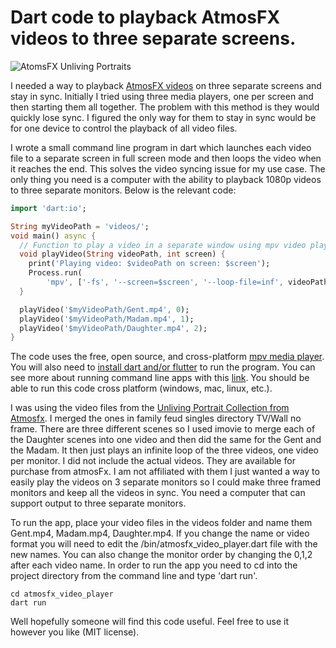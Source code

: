 # Dart code to playback AtmosFX videos to three separate screens.

![AtomsFX Unliving Portraits](https://cdn-images-1.medium.com/max/1600/1*dQggyRkBji0bKUhCCYdtvQ@2x.png)

I needed a way to playback [AtmosFX videos](https://atmosfx.com) on three separate screens and stay in sync. Initially I tried using three media players, one per screen and then starting them all together. The problem with this method is they would quickly lose sync. I figured the only way for them to stay in sync would be for one device to control the playback of all video files.

I wrote a small command line program in dart which launches each video file to a separate screen in full screen mode and then loops the video when it reaches the end. This solves the video syncing issue for my use case. The only thing you need is a computer with the ability to playback 1080p videos to three separate monitors.
Below is the relevant code:

```dart
import 'dart:io';

String myVideoPath = 'videos/';
void main() async {
  // Function to play a video in a separate window using mpv video player
  void playVideo(String videoPath, int screen) {
    print('Playing video: $videoPath on screen: $screen');
    Process.run(
        'mpv', ['-fs', '--screen=$screen', '--loop-file=inf', videoPath]);
  }

  playVideo('$myVideoPath/Gent.mp4', 0);
  playVideo('$myVideoPath/Madam.mp4', 1);
  playVideo('$myVideoPath/Daughter.mp4', 2);
}
```

The code uses the free, open source, and cross-platform [mpv media player](https://mpv.io/). You will also need to [install dart and/or flutter](https://docs.flutter.dev/get-started/install) to run the program. You can see more about running command line apps with this [link](https://dart.dev/tools/dart-tool). You should be able to run this code cross platform (windows, mac, linux, etc.).

I was using the video files from the [Unliving Portrait Collection from Atmosfx](https://atmosfx.com/collections/halloween/products/unliving-portraits). I merged the ones in family feud singles directory TV/Wall no frame. There are three different scenes so I used imovie to merge each of the Daughter scenes into one video and then did the same for the Gent and the Madam. It then just plays an infinite loop of the three videos, one video per monitor. I did not include the actual videos. They are available for purchase from atmosFx. I am not affiliated with them I just wanted a way to easily play the videos on 3 separate monitors so I could make three framed monitors and keep all the videos in sync. You need a computer that can support output to three separate monitors.

To run the app, place your video files in the videos folder and name them Gent.mp4, Madam.mp4, Daughter.mp4. If you change the name or video format you will need to edit the /bin/atmosfx_video_player.dart file with the new names. You can also change the monitor order by changing the 0,1,2 after each video name. In order to run the app you need to cd into the project directory from the command line and type 'dart run'.

```
cd atmosfx_video_player
dart run
```

Well hopefully someone will find this code useful. Feel free to use it however you like (MIT license).
